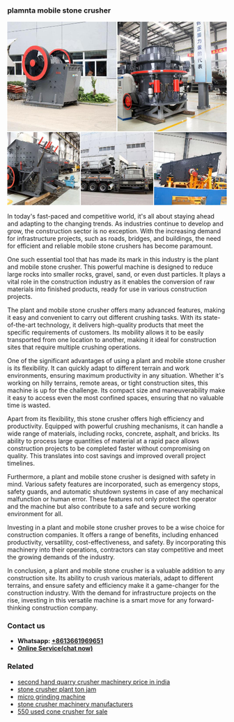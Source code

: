 <h3>plamnta mobile stone crusher</h3><img src='1708663449.jpg' alt=''><p>In today's fast-paced and competitive world, it's all about staying ahead and adapting to the changing trends. As industries continue to develop and grow, the construction sector is no exception. With the increasing demand for infrastructure projects, such as roads, bridges, and buildings, the need for efficient and reliable mobile stone crushers has become paramount.</p><p>One such essential tool that has made its mark in this industry is the plant and mobile stone crusher. This powerful machine is designed to reduce large rocks into smaller rocks, gravel, sand, or even dust particles. It plays a vital role in the construction industry as it enables the conversion of raw materials into finished products, ready for use in various construction projects.</p><p>The plant and mobile stone crusher offers many advanced features, making it easy and convenient to carry out different crushing tasks. With its state-of-the-art technology, it delivers high-quality products that meet the specific requirements of customers. Its mobility allows it to be easily transported from one location to another, making it ideal for construction sites that require multiple crushing operations.</p><p>One of the significant advantages of using a plant and mobile stone crusher is its flexibility. It can quickly adapt to different terrain and work environments, ensuring maximum productivity in any situation. Whether it's working on hilly terrains, remote areas, or tight construction sites, this machine is up for the challenge. Its compact size and maneuverability make it easy to access even the most confined spaces, ensuring that no valuable time is wasted.</p><p>Apart from its flexibility, this stone crusher offers high efficiency and productivity. Equipped with powerful crushing mechanisms, it can handle a wide range of materials, including rocks, concrete, asphalt, and bricks. Its ability to process large quantities of material at a rapid pace allows construction projects to be completed faster without compromising on quality. This translates into cost savings and improved overall project timelines.</p><p>Furthermore, a plant and mobile stone crusher is designed with safety in mind. Various safety features are incorporated, such as emergency stops, safety guards, and automatic shutdown systems in case of any mechanical malfunction or human error. These features not only protect the operator and the machine but also contribute to a safe and secure working environment for all.</p><p>Investing in a plant and mobile stone crusher proves to be a wise choice for construction companies. It offers a range of benefits, including enhanced productivity, versatility, cost-effectiveness, and safety. By incorporating this machinery into their operations, contractors can stay competitive and meet the growing demands of the industry.</p><p>In conclusion, a plant and mobile stone crusher is a valuable addition to any construction site. Its ability to crush various materials, adapt to different terrains, and ensure safety and efficiency make it a game-changer for the construction industry. With the demand for infrastructure projects on the rise, investing in this versatile machine is a smart move for any forward-thinking construction company.</p><h3>Contact us</h3><ul><li><strong>Whatsapp:&nbsp;<a href="https://wa.me/8613661969651">+8613661969651</a></strong></li><li><a href="https://swt.shibang-china.com/?git&amp;zhl&amp;plamnta mobile stone crusher"><strong>Online Service(chat now)</strong></a></li></ul><h3>Related</h3><ul><li><a href='second hand quarry crusher machinery price in india.md'>second hand quarry crusher machinery price in india</a></li><li><a href='stone crusher plant ton jam.md'>stone crusher plant ton jam</a></li><li><a href='micro grinding machine.md'>micro grinding machine</a></li><li><a href='stone crusher machinery manufacturers.md'>stone crusher machinery manufacturers</a></li><li><a href='550 used cone crusher for sale.md'>550 used cone crusher for sale</a></li></ul>